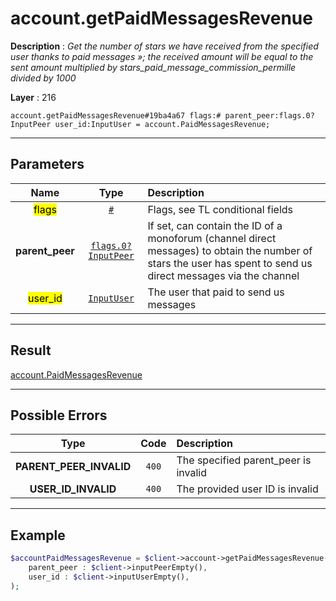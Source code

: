 # account.getPaidMessagesRevenue

**Description** : *Get the number of stars we have received from the specified user thanks to paid messages &raquo;; the received amount will be equal to the sent amount multiplied by stars\_paid\_message\_commission\_permille divided by 1000*

**Layer** : 216

```tl
account.getPaidMessagesRevenue#19ba4a67 flags:# parent_peer:flags.0?InputPeer user_id:InputUser = account.PaidMessagesRevenue;
```

---

## Parameters

| Name | Type | Description |
| :---: | :---: | :--- |
| <mark>flags</mark> | [`#`](type/#) | Flags, see TL conditional fields |
| **parent_peer** | [`flags.0?InputPeer`](type/InputPeer) | If set, can contain the ID of a monoforum (channel direct messages) to obtain the number of stars the user has spent to send us direct messages via the channel |
| <mark>user_id</mark> | [`InputUser`](type/InputUser) | The user that paid to send us messages |

---

## Result

[account.PaidMessagesRevenue](type/account.PaidMessagesRevenue)

---

## Possible Errors

| Type | Code | Description |
| :---: | :---: | :--- |
| **PARENT_PEER_INVALID** | `400` | The specified parent_peer is invalid |
| **USER_ID_INVALID** | `400` | The provided user ID is invalid |

---

## Example

```php
$accountPaidMessagesRevenue = $client->account->getPaidMessagesRevenue(
	parent_peer : $client->inputPeerEmpty(),
	user_id : $client->inputUserEmpty(),
);
```
